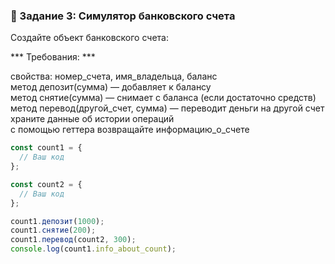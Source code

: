 ### 🎯 Задание 3: Симулятор банковского счета

Создайте объект банковского счета:

*** Требования: ***

свойства: номер_счета, имя_владельца, баланс  
метод депозит(сумма) — добавляет к балансу  
метод снятие(сумма) — снимает с баланса (если достаточно средств)  
метод перевод(другой_счет, сумма) — переводит деньги на другой счет  
храните данные об истории операций  
с помощью геттера возвращайте информацию_о_счете  


```js
const count1 = {
  // Ваш код
};

const count2 = {
  // Ваш код
};

count1.депозит(1000);
count1.снятие(200);
count1.перевод(count2, 300);
console.log(count1.info_about_count);
```